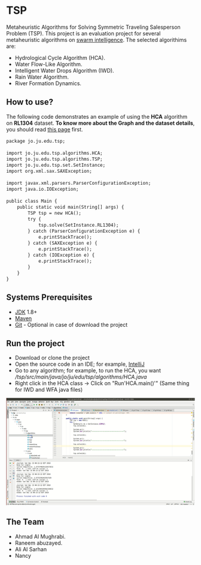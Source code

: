 # TSP  
Metaheuristic Algorithms for Solving Symmetric Traveling Salesperson Problem (TSP). This project is an evaluation project for several metaheuristic algorithms on [swarm intelligence](https://en.wikipedia.org/wiki/Swarm_intelligence). The selected algorithims are:

 - Hydrological Cycle Algorithm (HCA).
 - Water Flow-Like Algorithm.
 - Intelligent Water Drops Algorithm (IWD).
 - Rain Water Algorithm.
 - River Formation Dynamics.

## How to use?
The following code demonstrates an example of using the **HCA** algorithm on **RL1304** dataset. **To know more about the Graph and the dataset details**, you should read [this page](https://github.com/amughrabi/tsp/tree/master/src/main/java/jo/ju/edu/tsp/core/xml) first.

    package jo.ju.edu.tsp;  
      
    import jo.ju.edu.tsp.algorithms.HCA;  
    import jo.ju.edu.tsp.algorithms.TSP;  
    import jo.ju.edu.tsp.set.SetInstance;  
    import org.xml.sax.SAXException;  
      
    import javax.xml.parsers.ParserConfigurationException;  
    import java.io.IOException;  
      
    public class Main {  
        public static void main(String[] args) {  
            TSP tsp = new HCA();  
            try {  
                tsp.solve(SetInstance.RL1304);  
            } catch (ParserConfigurationException e) {  
                e.printStackTrace();  
            } catch (SAXException e) {  
                e.printStackTrace();  
            } catch (IOException e) {  
                e.printStackTrace();  
            }  
        }  
    }
## Systems Prerequisites
* [JDK](http://www.oracle.com/technetwork/java/javase/downloads/jdk8-downloads-2133151.html) 1.8+
* [Maven](https://maven.apache.org/)
* [Git](https://git-scm.com/) - Optional in case of download the project
## Run the project
* Download or clone the project
* Open the source code in an IDE; for example, [IntelliJ](https://www.jetbrains.com/idea/)
* Go to any algorithm; for example, to run the HCA, you want */tsp/src/main/java/jo/ju/edu/tsp/algorithms/HCA.java*
* Right click in the HCA class -> Click on "Run'HCA.main()'" (Same thing for IWD and WFA java files)

![](https://raw.githubusercontent.com/amughrabi/tsp/master/src/test/resources/ezgif-1-96b68ef0ced3.gif)

## The Team 
 - Ahmad Al Mughrabi.
 - Raneem abuzayed.
 - Ali Al Sarhan
 - Nancy
